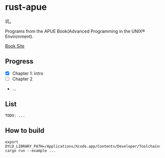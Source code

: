 # rust-apue

坑。

Programs from the APUE Book(Advanced Programming in the UNIX® Environment).

[Book Site]([http://www.apuebook.com/])

## Progress

- [x] Chapter 1: intro
- [ ] Chapter 2
- ...

## List

```
TODO: ...
```

## How to build

```
export DYLD_LIBRARY_PATH=/Applications/Xcode.app/Contents/Developer/Toolchains/XcodeDefault.xctoolchain/usr/lib/
cargo run --example ...
```
